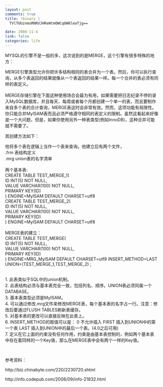 ```yaml
--- 
layout: post
comments: true
title: !binary |
  TVlTUUznmoRNRVJHReWtmOWCqOW8leaTjg==

date: 2008-11-4
link: false
categories: life
---
```

<p>MYSQL的引擎不是一般的多，这次说到的是MERGE，这个引擎有很多特殊的地方：</p>
<p>MERGE引擎类型允许你把许多结构相同的表合并为一个表。然后，你可以执行查询，从多个表返回的结果就像从一个表返回的结果一样。每一个合并的表必须有同样的表定义。<br />
<br />
MERGE存储引擎在下面这种使用场合会最为有用，如果需要把日志纪录不停的录入MySQL数据库，并且每天、每周或者每个月都创建一个单一的表，而且要制作来自多个表的合计查询，MERGE表这时会非常有效。然而，这项功能有局限性。你只能合并MyISAM表而且必须严格遵守相同的表定义的限制。虽然这看起来好像是一个大问题，但是，如果你使用另外一种表类型(例如InnoDB)，这种合并可能就不需要了。</p>
<p>其创建方法如下：</p>
<p>他将多个表在逻辑上当作一个表来查询。他建立后有两个文件， <br />
.frm 表结构定义 <br />
.mrg union表的名字清单 <br />
<br />
两个基本表:  <br />
CREATE TABLE TEST_MERGE_1( <br />
ID INT(5) NOT NULL, <br />
VALUE VARCHAR(100)  NOT NULL, <br />
PRIMARY KEY(ID) <br />
) ENGINE=MyISAM DEFAULT CHARSET=utf8 <br />
CREATE TABLE TEST_MERGE_2( <br />
ID INT(5)  NOT NULL, <br />
VALUE VARCHAR(100) NOT NULL, <br />
PRIMARY KEY(ID) <br />
)  ENGINE=MyISAM DEFAULT CHARSET=utf8 <br />
<br />
MERGE表的建立： <br />
CREATE TABLE TEST_MERGE( <br />
ID INT(5) NOT NULL,  <br />
VALUE VARCHAR(100) NOT NULL, <br />
PRIMARY KEY(ID) <br />
) ENGINE=MRG_MyISAM DEFAULT CHARSET=utf8 INSERT_METHOD=LAST UNION=(TEST_MERGE_1,TEST_MERGE_2) ;</p>
<p><br />
1.  此表类似于SQL中的union机制。 <br />
2. 此表结构必须与基本表完全一致，包括列名、顺序。UNION表必须同属一个DATABASE。 <br />
3.  基本表类型必须是MyISAM。 <br />
4. 可以通过修改.mrg文件来修改MERGE表，每个基本表的名字占一行。注意：修改后要通过FLUSH  TABLES刷新表缓存。 <br />
5. 对基本表的更改可以直接反映在此表上。 <br />
6. INSERT_METHOD的取值可以是： 0 不允许插入 FIRST  插入到UNION中的第一个表 LAST 插入到UNION中的最后一个表。(4.0之后可用) <br />
7.  定义在它上面的约束没有任何作用，约束是由基本表控制的，例如两个基本表中存在着同样的一个Key值，那么在MERGE表中会有两个一样的Key值。</p>
<p>&nbsp;</p>
<p>参考资料：</p>
<p>http://biz.chinabyte.com/220/2230720.shtml</p>
<p>http://info.codepub.com/2008/09/info-21832.html</p>

